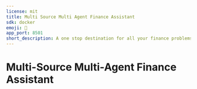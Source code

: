 ```yaml
---
license: mit
title: Multi Source Multi Agent Finance Assistant
sdk: docker
emoji: 🚀
app_port: 8501
short_description: A one stop destination for all your finance problems
---
```

# Multi-Source Multi-Agent Finance Assistant
